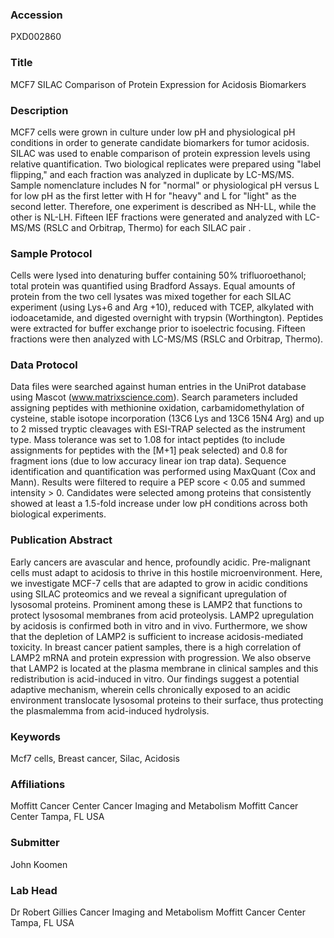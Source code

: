 ### Accession
PXD002860

### Title
MCF7 SILAC Comparison of Protein Expression for Acidosis Biomarkers

### Description
MCF7 cells were grown in culture under low pH and physiological pH conditions in order to generate candidate biomarkers for tumor acidosis.  SILAC was used to enable comparison of protein expression levels using relative quantification.  Two biological replicates were prepared using "label flipping," and each fraction was analyzed in duplicate by LC-MS/MS.  Sample nomenclature includes N for "normal" or physiological pH versus L for low pH as the first letter with H for "heavy" and L for "light" as the second letter.  Therefore, one experiment is described as NH-LL, while the other is NL-LH.  Fifteen IEF fractions were generated and analyzed  with LC-MS/MS (RSLC and Orbitrap, Thermo) for each SILAC pair .

### Sample Protocol
Cells were lysed into denaturing buffer containing 50% trifluoroethanol; total protein was quantified using Bradford Assays.  Equal amounts of protein from the two cell lysates was mixed together for each SILAC experiment (using Lys+6 and Arg +10), reduced with TCEP, alkylated with iodoacetamide, and digested overnight with trypsin (Worthington).  Peptides were extracted for buffer exchange prior to isoelectric focusing.  Fifteen fractions were then analyzed with LC-MS/MS (RSLC and Orbitrap, Thermo).

### Data Protocol
Data files were searched against human entries in the UniProt database using Mascot (www.matrixscience.com).  Search parameters included assigning peptides with methionine oxidation, carbamidomethylation of cysteine, stable isotope incorporation (13C6 Lys and 13C6 15N4 Arg) and up to 2 missed tryptic cleavages with ESI-TRAP selected as the instrument type.  Mass tolerance was set to 1.08 for intact peptides (to include assignments for peptides with the [M+1] peak selected) and 0.8 for fragment ions (due to low accuracy linear ion trap data).  Sequence identification and quantification was performed using MaxQuant (Cox and Mann).  Results were filtered to require a PEP score < 0.05 and summed intensity > 0. Candidates were selected among proteins that consistently showed at least a 1.5-fold increase under low pH conditions across both biological experiments.

### Publication Abstract
Early cancers are avascular and hence, profoundly acidic. Pre-malignant cells must adapt to acidosis to thrive in this hostile microenvironment. Here, we investigate MCF-7 cells that are adapted to grow in acidic conditions using SILAC proteomics and we reveal a significant upregulation of lysosomal proteins. Prominent among these is LAMP2 that functions to protect lysosomal membranes from acid proteolysis. LAMP2 upregulation by acidosis is confirmed both in vitro and in vivo. Furthermore, we show that the depletion of LAMP2 is sufficient to increase acidosis-mediated toxicity. In breast cancer patient samples, there is a high correlation of LAMP2 mRNA and protein expression with progression. We also observe that LAMP2 is located at the plasma membrane in clinical samples and this redistribution is acid-induced in vitro. Our findings suggest a potential adaptive mechanism, wherein cells chronically exposed to an acidic environment translocate lysosomal proteins to their surface, thus protecting the plasmalemma from acid-induced hydrolysis.

### Keywords
Mcf7 cells, Breast cancer, Silac, Acidosis

### Affiliations
Moffitt Cancer Center
Cancer Imaging and Metabolism Moffitt Cancer Center Tampa, FL USA

### Submitter
John Koomen

### Lab Head
Dr Robert Gillies
Cancer Imaging and Metabolism Moffitt Cancer Center Tampa, FL USA


